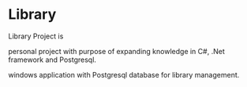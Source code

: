 # Library
Library Project is

personal project with purpose of expanding knowledge in C#, .Net framework and Postgresql.

windows application with Postgresql database for library management.

